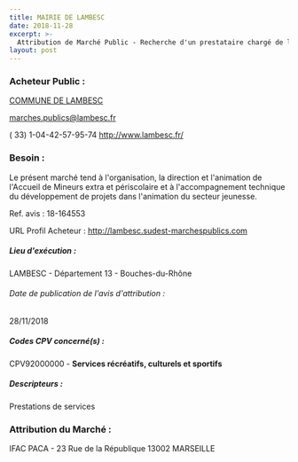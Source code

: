 ```yaml
---
title: MAIRIE DE LAMBESC
date: 2018-11-28
excerpt: >-
  Attribution de Marché Public - Recherche d'un prestataire chargé de l'organisation, la direction et l'animation des ACM extra et périscolaire pour les 3/17 ans.
layout: post
---
```


### Acheteur Public : 
<a href="/acheteur-134/siren-211300504"> COMMUNE DE LAMBESC</a><br/>



marches.publics@lambesc.fr

( 33) 1-04-42-57-95-74
http://www.lambesc.fr/
### Besoin :

Le présent marché tend à l'organisation, la direction et l'animation de l'Accueil de Mineurs extra et périscolaire et à l'accompagnement technique du développement de projets dans l'animation du secteur jeunesse.

Ref. avis : 18-164553

URL Profil Acheteur : http://lambesc.sudest-marchespublics.com

##### Lieu d'exécution :

LAMBESC - Département 13 - Bouches-du-Rhône

###### Date de publication de l'avis d'attribution : 
28/11/2018

##### Codes CPV concerné(s) :
CPV92000000 - **Services récréatifs, culturels et sportifs** <br/>

##### Descripteurs :
Prestations de services <br/>

### Attribution du Marché :
IFAC PACA - 23 Rue de la République 13002 MARSEILLE <br/>
